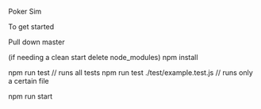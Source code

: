 Poker Sim

To get started

Pull down master

(if needing a clean start
delete node_modules)
npm install

npm run test // runs all tests
npm run test ./test/example.test.js // runs only a certain file

npm run start
